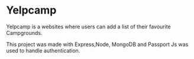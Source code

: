 # Yelpcamp
Yelpcamp is a websites where users can add a list of their favourite Campgrounds.

This project was made with Express,Node, MongoDB and Passport Js was used to handle authentication.


